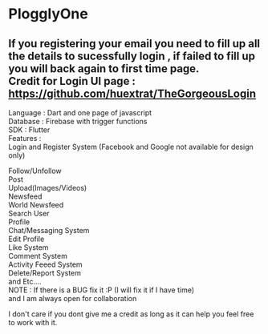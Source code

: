# PlogglyOne
If you registering  your email you need to fill up all the details to sucessfully login , if failed to fill up you will back again to first time page.<br />
Credit for Login UI page : https://github.com/huextrat/TheGorgeousLogin <br />
-------------------------
Language : Dart and one page of javascript<br />
Database : Firebase with trigger functions<br />
SDK : Flutter
<br />
Features :<br />
Login and Register System (Facebook and Google not available for design only)<br />

Follow/Unfollow<br />
Post<br />
Upload(Images/Videos)<br />
Newsfeed<br />
World Newsfeed<br />
Search User<br />
Profile<br />
Chat/Messaging System<br />
Edit Profile<br />
Like System<br />
Comment System<br />
Activity Feeed System<br />
Delete/Report System<br />
and Etc....<br />
NOTE : If there is a BUG fix it :P (I will fix it if I have time)<br />
and I am always open for collaboration<br />

I don't care if you dont give me a credit as long as it can help you feel free to work with it.<br />
